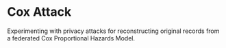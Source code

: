 # Cox Attack

Experimenting with privacy attacks for reconstructing original records from a federated Cox Proportional Hazards Model. 

